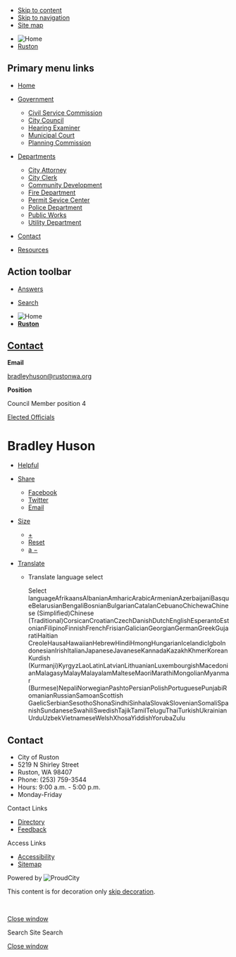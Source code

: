 - [Skip to content](https://www.rustonwa.org/contacts/bradley-huson/)
- [Skip to navigation](https://www.rustonwa.org/contacts/bradley-huson/)
- [Site map](https://www.rustonwa.org/sitemap)

<!--THE END-->

- ![Home](https://storage.googleapis.com/proudcity/rustonwa/uploads/2018/12/logo-ruston-wa-reverse-185x64.png "Home")
- [Ruston](https://www.rustonwa.org "Home")

## Primary menu links

- [Home](https://www.rustonwa.org "Home")
- [Government](https://www.rustonwa.org/contacts/bradley-huson "Government")
  
  - [Civil Service Commission](https://www.rustonwa.org/departments/civil-service-commission "Civil Service Commission")
  - [City Council](https://www.rustonwa.org/departments/city-council-2 "City Council")
  - [Hearing Examiner](https://www.rustonwa.org/public-hearings-notices "Hearing Examiner")
  - [Municipal Court](https://www.rustonwa.org/departments/municipal-court "Municipal Court")
  - [Planning Commission](https://www.rustonwa.org/departments/planning-commission "Planning Commission")
- [Departments](https://www.rustonwa.org/contacts/bradley-huson "Departments")
  
  - [City Attorney](https://www.rustonwa.org/city-attorney "City Attorney")
  - [City Clerk](https://www.rustonwa.org/departments/city-clerk "City Clerk")
  - [Community Development](https://www.rustonwa.org/departments/community-development "Community Development")
  - [Fire Department](https://www.rustonwa.org/departments/fire-department "Fire Department")
  - [Permit Sevice Center](https://www.rustonwa.org/departments/permit-service-center "Permit Sevice Center")
  - [Police Department](https://www.rustonwa.org/departments/police-department "Police Department")
  - [Public Works](https://www.rustonwa.org/departments/public-works "Public Works")
  - [Utility Department](https://www.rustonwa.org/departments/utility-department "Utility Department")
- [Contact](https://www.rustonwa.org/contact "Contact")
- [Resources](https://www.rustonwa.org/departments/municipal-reference-library "Resources")

## Action toolbar

- [Answers](https://www.rustonwa.org/contacts/bradley-huson "Answers")

<!--THE END-->

- [Search](https://www.rustonwa.org/contacts/bradley-huson "Search")

<!--THE END-->

- ![Home](https://storage.googleapis.com/proudcity/rustonwa/uploads/2018/12/logo-ruston-wa-reverse-185x64.png "Home")
- [**Ruston**](https://www.rustonwa.org "Home")

## [Contact](https://www.rustonwa.org/contact)

**Email**

[bradleyhuson@rustonwa.org](mailto:bradleyhuson@rustonwa.org)

**Position**

Council Member position 4

[Elected Officials](https://www.rustonwa.org/contact?filter_categories%5B%5D=57)

# Bradley Huson

- [Helpful](https://www.rustonwa.org/contacts/bradley-huson "This page makes me proud")
- [Share](https://www.rustonwa.org/contacts/bradley-huson)
  
  - [Facebook](https://www.facebook.com/sharer/sharer.php?u=https%3A%2F%2Fwww.rustonwa.org%2Fcontacts%2Fbradley-huson%3Fstaff-member%3Dbradley-huson%26post_type%3Dstaff-member%26name%3Dbradley-huson "Share on Facebook")
  - [Twitter](https://twitter.com/share?url=https%3A%2F%2Fwww.rustonwa.org%2Fcontacts%2Fbradley-huson%3Fstaff-member%3Dbradley-huson%26post_type%3Dstaff-member%26name%3Dbradley-huson "Share on Twitter")
  - [Email](mailto:?subject=Bradley%20Huson%20from%20Ruston&body=Read%20more%3A%20https%3A%2F%2Fwww.rustonwa.org%2Fcontacts%2Fbradley-huson%3Fstaff-member%3Dbradley-huson%26post_type%3Dstaff-member%26name%3Dbradley-huson "Share by Email")
- [Size](https://www.rustonwa.org/contacts/bradley-huson)
  
  - [+](https://www.rustonwa.org/contacts/bradley-huson "Increase Font Size")
  - [Reset](https://www.rustonwa.org/contacts/bradley-huson "Reset Font Size")
  - [a −](https://www.rustonwa.org/contacts/bradley-huson "Decrease Font Size")
- [Translate](https://www.rustonwa.org/contacts/bradley-huson "Translate")
  
  - Translate language select
    
    Select languageAfrikaansAlbanianAmharicArabicArmenianAzerbaijaniBasqueBelarusianBengaliBosnianBulgarianCatalanCebuanoChichewaChinese (Simplified)Chinese (Traditional)CorsicanCroatianCzechDanishDutchEnglishEsperantoEstonianFilipinoFinnishFrenchFrisianGalicianGeorgianGermanGreekGujaratiHaitian CreoleHausaHawaiianHebrewHindiHmongHungarianIcelandicIgboIndonesianIrishItalianJapaneseJavaneseKannadaKazakhKhmerKoreanKurdish (Kurmanji)KyrgyzLaoLatinLatvianLithuanianLuxembourgishMacedonianMalagasyMalayMalayalamMalteseMaoriMarathiMongolianMyanmar (Burmese)NepaliNorwegianPashtoPersianPolishPortuguesePunjabiRomanianRussianSamoanScottish GaelicSerbianSesothoShonaSindhiSinhalaSlovakSlovenianSomaliSpanishSundaneseSwahiliSwedishTajikTamilTeluguThaiTurkishUkrainianUrduUzbekVietnameseWelshXhosaYiddishYorubaZulu

## Contact

- City of Ruston
- 5219 N Shirley Street
- Ruston, WA 98407
- Phone: (253) 759-3544
- Hours: 9:00 a.m. - 5:00 p.m.
- Monday-Friday

Contact Links

- [Directory](https://www.rustonwa.org/contact)
- [Feedback](https://www.rustonwa.org/feedback)

Access Links

- [Accessibility](https://www.rustonwa.org/accessibility-statement)
- [Sitemap](https://www.rustonwa.org/sitemap)

Powered by ![ProudCity](https://www.rustonwa.org/wp-content/plugins/wp-proud-core/assets/images/logo-white-1x.png)

This content is for decoration only [skip decoration](https://www.rustonwa.org/contacts/bradley-huson/).

<!--THE END-->

 

[Close window](https://www.rustonwa.org/contacts/bradley-huson)

Search Site Search

[Close window](https://www.rustonwa.org/contacts/bradley-huson)